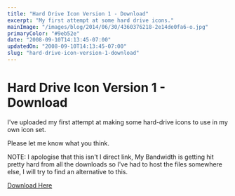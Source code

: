 ```yaml
---
title: "Hard Drive Icon Version 1 - Download"
excerpt: "My first attempt at some hard drive icons."
mainImage: "/images/blog/2014/06/30/4360376218-2e14de0fa6-o.jpg"
primaryColor: "#9eb52e"
date: "2008-09-10T14:13:45-07:00"
updatedOn: "2008-09-10T14:13:45-07:00"
slug: "hard-drive-icon-version-1-download"
---
```


# Hard Drive Icon Version 1 - Download 

I've uploaded my first attempt at making some hard-drive icons to use in my own icon set.

Please let me know what you think.

NOTE: I apologise that this isn't I direct link, My Bandwidth is getting hit pretty hard from all the downloads so I've had to host the files somewhere else, I will try to find an alternative to this.

[Download Here](http://www.mediafire.com/?tk8avhneyvq)


